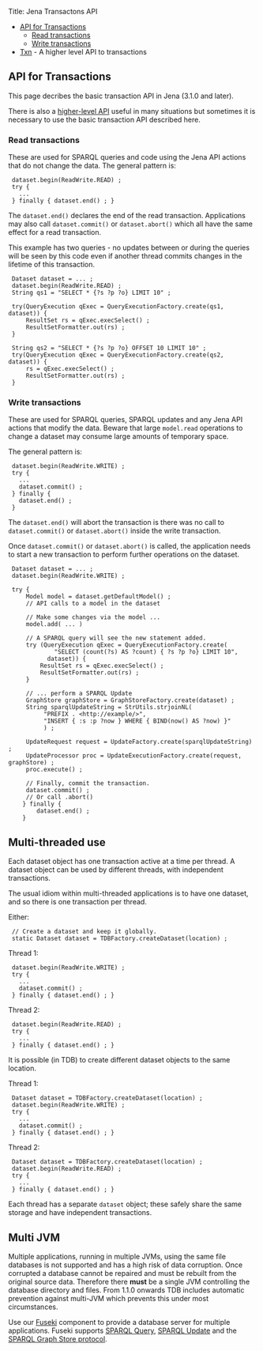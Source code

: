 Title: Jena Transactons API

-   [API for Transactions](#api-for-transactions)
    - [Read transactions](#read-transactions)
    - [Write transactions](#write-transactions)
-   [Txn](txn.html) - A higher level API to transactions

## API for Transactions

This page decribes the basic transaction API in Jena (3.1.0 and later).

There is also a [higher-level API](txn.html) useful in many situations
but sometimes it is necessary to use the basic transaction API described here.

### Read transactions

These are used for SPARQL queries and code using the Jena API
actions that do not change the data.  The general pattern is:

     dataset.begin(ReadWrite.READ) ;
     try {
       ...
     } finally { dataset.end() ; }

The `dataset.end()` declares the end of the read transaction.  Applications may also call
`dataset.commit()` or `dataset.abort()` which all have the same effect for a read transaction.

This example has two queries - no updates between or during the queries will be seen by
this code even if another thread commits changes in the lifetime of this transaction.

     Dataset dataset = ... ;
     dataset.begin(ReadWrite.READ) ;
     String qs1 = "SELECT * {?s ?p ?o} LIMIT 10" ;        

     try(QueryExecution qExec = QueryExecutionFactory.create(qs1, dataset)) {
         ResultSet rs = qExec.execSelect() ;
         ResultSetFormatter.out(rs) ;
     }

     String qs2 = "SELECT * {?s ?p ?o} OFFSET 10 LIMIT 10" ;  
     try(QueryExecution qExec = QueryExecutionFactory.create(qs2, dataset)) {
         rs = qExec.execSelect() ;
         ResultSetFormatter.out(rs) ;
     }

### Write transactions

These are used for SPARQL queries, SPARQL updates and any Jena API
actions that modify the data.  Beware that large `model.read`
operations to change a dataset may consume large amounts of temporary space.

The general pattern is:

     dataset.begin(ReadWrite.WRITE) ;
     try {
       ...
       dataset.commit() ;
     } finally {
       dataset.end() ;
     }

The  `dataset.end()` will abort the transaction is there was no call to
`dataset.commit()` or `dataset.abort()` inside the write transaction.

Once `dataset.commit()` or `dataset.abort()` is called, the application
needs to start a new transaction to perform further operations on the
dataset.

     Dataset dataset = ... ;
     dataset.begin(ReadWrite.WRITE) ;

     try {
         Model model = dataset.getDefaultModel() ;
         // API calls to a model in the dataset

         // Make some changes via the model ...
         model.add( ... )

         // A SPARQL query will see the new statement added.
         try (QueryExecution qExec = QueryExecutionFactory.create(
                 "SELECT (count(?s) AS ?count) { ?s ?p ?o} LIMIT 10",
               dataset)) {
             ResultSet rs = qExec.execSelect() ;
             ResultSetFormatter.out(rs) ;
         }

         // ... perform a SPARQL Update
         GraphStore graphStore = GraphStoreFactory.create(dataset) ;
         String sparqlUpdateString = StrUtils.strjoinNL(
              "PREFIX . <http://example/>",
              "INSERT { :s :p ?now } WHERE { BIND(now() AS ?now) }"
              ) ;

         UpdateRequest request = UpdateFactory.create(sparqlUpdateString) ;
         UpdateProcessor proc = UpdateExecutionFactory.create(request, graphStore) ;
         proc.execute() ;

         // Finally, commit the transaction.
         dataset.commit() ;
         // Or call .abort()
        } finally {
            dataset.end() ;
        }

## Multi-threaded use

Each dataset object has one transaction active at a time per thread.
A dataset object can be used by different threads, with independent transactions.

The usual idiom within multi-threaded applications is to have
one dataset, and so there is one transaction per thread.

Either:

     // Create a dataset and keep it globally.
     static Dataset dataset = TDBFactory.createDataset(location) ;

Thread 1:

     dataset.begin(ReadWrite.WRITE) ;
     try {
       ...
       dataset.commit() ;
     } finally { dataset.end() ; }

Thread 2:

     dataset.begin(ReadWrite.READ) ;
     try {
       ...
     } finally { dataset.end() ; }

It is possible (in TDB) to create different dataset objects to the same location.

Thread 1:

     Dataset dataset = TDBFactory.createDataset(location) ;
     dataset.begin(ReadWrite.WRITE) ;
     try {
       ...
       dataset.commit() ;
     } finally { dataset.end() ; }

Thread 2:

     Dataset dataset = TDBFactory.createDataset(location) ;
     dataset.begin(ReadWrite.READ) ;
     try {
       ...
     } finally { dataset.end() ; }

Each thread has a separate `dataset` object; these safely share the
same storage and have independent transactions.

## Multi JVM

Multiple applications, running in multiple JVMs, using the same file
databases is not supported and has a high risk of data corruption.  Once
corrupted a database cannot be repaired and must be rebuilt from the
original source data. Therefore there **must** be a single JVM
controlling the database directory and files.  From 1.1.0 onwards TDB
includes automatic prevention against multi-JVM which prevents this
under most circumstances.

Use our [Fuseki](../fuseki2/) component to provide a
database server for multiple applications. Fuseki supports
[SPARQL Query](http://www.w3.org/TR/sparql11-query/),
[SPARQL Update](http://www.w3.org/TR/sparql11-update/) and the
[SPARQL Graph Store protocol](http://www.w3.org/TR/sparql11-http-rdf-update/).
